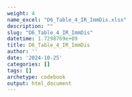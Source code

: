 ```yaml
---
weight: 4
name_excel: "D6_Table_4_IR_ImmDis.xlsx"
description: ""
slug: "D6_Table_4_IR_ImmDis"
datetime: 1.7298769e+09
title: D6_Table_4_IR_ImmDis
author: ''
date: '2024-10-25'
categories: []
tags: []
archetype: codebook
output: html_document
---
```


<div class="tabcontent"></div>
